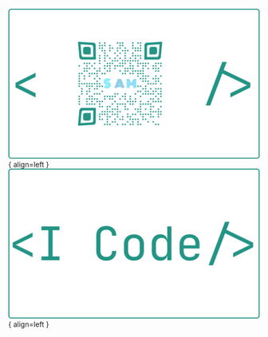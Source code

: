 ![Image title](../assets/business-cards/samuel-kyama-business-card-front.png){ align=left }
![Image title](../assets/business-cards/samuel-kyama-business-card-back.png){ align=left }